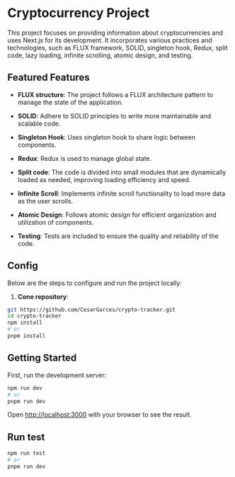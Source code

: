 # Cryptocurrency Project

This project focuses on providing information about cryptocurrencies and uses Next.js for its development. It incorporates various practices and technologies, such as FLUX framework, SOLID, singleton hook, Redux, split code, lazy loading, infinite scrolling, atomic design, and testing.

## Featured Features

- **FLUX structure**: The project follows a FLUX architecture pattern to manage the state of the application.

- **SOLID**: Adhere to SOLID principles to write more maintainable and scalable code.

- **Singleton Hook**: Uses singleton hook to share logic between components.

- **Redux**: Redux is used to manage global state.

- **Split code**: The code is divided into small modules that are dynamically loaded as needed, improving loading efficiency and speed.

- **Infinite Scroll**: Implements infinite scroll functionality to load more data as the user scrolls.

- **Atomic Design**: Follows atomic design for efficient organization and utilization of components.

- **Testing**: Tests are included to ensure the quality and reliability of the code.

## Config

Below are the steps to configure and run the project locally:

1. **Cone repository**:

```bash
git https://github.com/CesarGarces/crypto-tracker.git 
cd crypto-tracker
npm install
# or
pnpm install

```

## Getting Started

First, run the development server:

```bash
npm run dev
# or
pnpm run dev

```

Open [http://localhost:3000](http://localhost:3000) with your browser to see the result.

## Run test
```bash
npm run test
# or
pnpm run dev

```